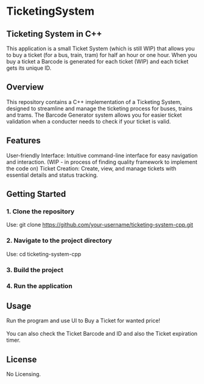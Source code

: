 # TicketingSystem

## Ticketing System in C++
This application is a small Ticket System (which is still WIP) that allows you to buy a ticket (for a bus, train, tram) for half an hour or one hour.
When you buy a ticket a Barcode is generated for each ticket (WIP) and each ticket gets its unique ID.

## Overview
This repository contains a C++ implementation of a Ticketing System, designed to streamline and manage the ticketing process for buses, trains and trams. 
The Barcode Generator system allows you for easier ticket validation when a conducter needs to check if your ticket is valid.

## Features
User-friendly Interface: Intuitive command-line interface for easy navigation and interaction. (WIP - in process of finding quality framework to implement the code on)
Ticket Creation: Create, view, and manage tickets with essential details and status tracking.

## Getting Started

### 1. Clone the repository
Use: git clone https://github.com/your-username/ticketing-system-cpp.git

### 2. Navigate to the project directory
Use: cd ticketing-system-cpp

### 3. Build the project

### 4. Run the application

## Usage
Run the program and use UI to Buy a Ticket for wanted price!<br />
<br />
You can also check the Ticket Barcode and ID and also the Ticket expiration timer.

## License
No Licensing.
